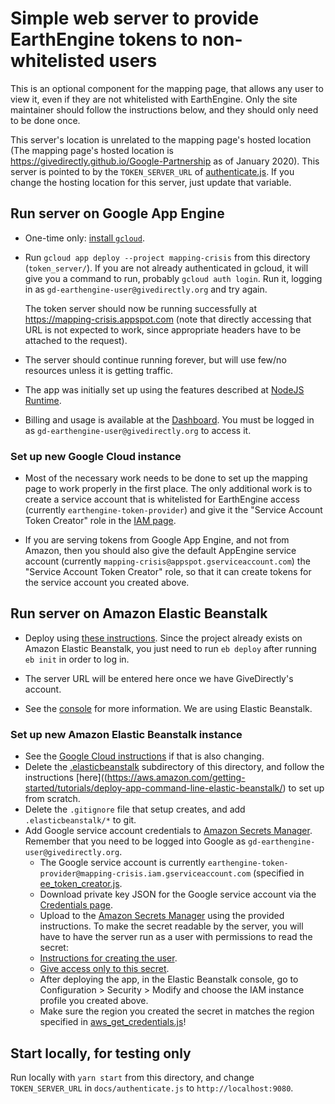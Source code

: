 # Simple web server to provide EarthEngine tokens to non-whitelisted users

This is an optional component for the mapping page, that allows any user to view
it, even if they are not whitelisted with EarthEngine. Only the site maintainer
should follow the instructions below, and they should only need to be done once.

This server's location is unrelated to the mapping page's hosted location (The
mapping page's hosted location is
https://givedirectly.github.io/Google-Partnership as of January 2020). This
server is pointed to by the `TOKEN_SERVER_URL` of [authenticate.js](../docs/authenticate.js). If you
change the hosting location for this server, just update that variable.

## Run server on Google App Engine

* One-time only: [install `gcloud`](https://cloud.google.com/sdk/docs/).

* Run `gcloud app deploy --project mapping-crisis` from this directory
(`token_server/`). If you are not already authenticated in gcloud, it will give
you a command to run, probably `gcloud auth login`. Run it, logging in as
`gd-earthengine-user@givedirectly.org` and try again.

  The token server should now be running successfully at
  https://mapping-crisis.appspot.com (note that directly accessing that URL is
  not expected to work, since appropriate headers have to be attached to the
  request).

* The server should continue running forever, but will use few/no resources
unless it is getting traffic.

* The app was initially set up using the features described at
[NodeJS Runtime](https://cloud.google.com/appengine/docs/standard/nodejs/runtime).

* Billing and usage is available at the
[Dashboard](https://console.cloud.google.com/appengine?folder=&organizationId=838088520005&project=mapping-crisis).
You must be logged in as `gd-earthengine-user@givedirectly.org` to access it.

### Set up new Google Cloud instance
* Most of the necessary work needs to be done to set up the mapping page to work
properly in the first place. The only additional work is to create a service
account that is whitelisted for EarthEngine access (currently
`earthengine-token-provider`) and give it the "Service Account Token Creator" role
in the
[IAM page](https://console.developers.google.com/iam-admin/iam?project=mapping-crisis).

* If you are serving tokens from Google App Engine, and not from Amazon, then
you should also give the default AppEngine service account
(currently `mapping-crisis@appspot.gserviceaccount.com`) the "Service Account
Token Creator" role, so that it can create tokens for the service account you
created above.

## Run server on Amazon Elastic Beanstalk

* Deploy using [these instructions](https://aws.amazon.com/getting-started/tutorials/deploy-app-command-line-elastic-beanstalk/).
Since the project already exists on Amazon Elastic Beanstalk, you just need to
run `eb deploy` after running `eb init` in order to log in.

* The server URL will be entered here once we have GiveDirectly's account.

* See the [console](https://console.aws.amazon.com/) for more information. We
are using Elastic Beanstalk.

### Set up new Amazon Elastic Beanstalk instance
* See the [Google Cloud instructions](#set-up-new-google-cloud-instance) if that is
also changing.
* Delete the [.elasticbeanstalk](./.elasticbeanstalk) subdirectory of this directory, and follow the
instructions [here]((https://aws.amazon.com/getting-started/tutorials/deploy-app-command-line-elastic-beanstalk/)
to set up from scratch.
* Delete the `.gitignore` file that setup creates, and add `.elasticbeanstalk/*`
to git.
* Add Google service account credentials to
[Amazon Secrets Manager](https://aws.amazon.com/secrets-manager/getting-started/).
Remember that you need to be logged into Google as
`gd-earthengine-user@givedirectly.org`.
   * The Google service account is currently
`earthengine-token-provider@mapping-crisis.iam.gserviceaccount.com` (specified
in [ee_token_creator.js](./ee_token_creator.js).
   * Download private key JSON for the Google service account via the
   [Credentials page](https://console.developers.google.com/apis/credentials?project=mapping-crisis).
   * Upload to the [Amazon Secrets Manager](https://aws.amazon.com/secrets-manager/getting-started/)
   using the provided instructions.
To make the secret readable by the server, you will have to have the server run
as a user with permissions to read the secret:
  * [Instructions for creating the user](https://docs.aws.amazon.com/elasticbeanstalk/latest/dg/iam-instanceprofile.html#iam-instanceprofile-create).
  * [Give access only to this secret](https://docs.aws.amazon.com/secretsmanager/latest/userguide/auth-and-access_identity-based-policies.html#permissions_grant-limited-resources).
  * After deploying the app, in the Elastic Beanstalk console, go to
  Configuration > Security > Modify and choose the IAM instance profile you
  created above.
  * Make sure the region you created the secret in matches the region specified
  in [aws_get_credentials.js](./aws_get_credentials.js)! 

## Start locally, for testing only

Run locally with `yarn start` from this directory, and change `TOKEN_SERVER_URL` in
`docs/authenticate.js` to `http://localhost:9080`.
